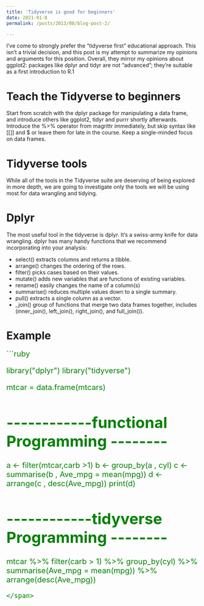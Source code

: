 ```yaml
---
title: 'Tidyverse is good for beginners'
date: 2021-01-8
permalink: /posts/2013/08/blog-post-2/

---
```


I’ve come to strongly prefer the “tidyverse first” educational approach. This isn’t a trivial decision, and this post is my attempt to summarize my opinions and arguments for this position. Overall, they mirror my opinions about ggplot2: packages like dplyr and tidyr are not “advanced”; they’re suitable as a first introduction to R.1



Teach the Tidyverse to beginners
======
Start from scratch with the dplyr package for manipulating a data frame, and introduce others like ggplot2, tidyr and purrr shortly afterwards. Introduce the %>% operator from magrittr immediately, but skip syntax like [[]] and $ or leave them for late in the course. Keep a single-minded focus on data frames.

Tidyverse tools
======
While all of the tools in the Tidyverse suite are deserving of being explored in more depth, we are going to investigate only the tools we will be using most for data wrangling and tidying.

Dplyr
======
The most useful tool in the tidyverse is dplyr. It’s a swiss-army knife for data wrangling. dplyr has many handy functions that we recommend incorporating into your analysis:
* select() extracts columns and returns a tibble.
* arrange() changes the ordering of the rows.
* filter() picks cases based on their values.
* mutate() adds new variables that are functions of existing variables.
* rename() easily changes the name of a column(s)
* summarise() reduces multiple values down to a single summary.
* pull() extracts a single column as a vector.
* _join() group of functions that merge two data frames together, includes (inner_join(), left_join(), right_join(), and full_join()).

Example
======
<span style="color:green;font-size:20px">
```ruby

library("dplyr")
library("tidyverse")

mtcar = data.frame(mtcars)

# ------------functional Programming --------

a <- filter(mtcar,carb >1)
b <- group_by(a , cyl)
c <- summarise(b , Ave_mpg = mean(mpg))
d <- arrange(c , desc(Ave_mpg))
print(d)


# ------------tidyverse Programming --------
mtcar %>% filter(carb > 1) %>%  group_by(cyl) %>% summarise(Ave_mpg = mean(mpg)) %>% arrange(desc(Ave_mpg))

```
</span>
